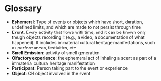 # Glossary

* **Ephemeral**: Type of events or objects which have short, duration, undefined limits, and which are made to not persist through time
* **Event**: Every activity that flows with time, and it can be known only trough objects recording it (e.g., a video, a documentation of what happened). It includes immaterial cultural heritage manifestations, such as performances, festivities, etc. 
* **Smell Emission**: activity of smell generation
* **Olfactory experience**: the ephemeral act of inhaling a scent as part of a immaterial cultural heritage manifestation
* **Participant**: Person taking part to the event or experience
* **Object**: CH object involved in the event